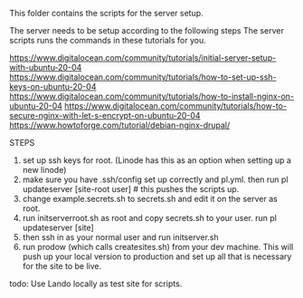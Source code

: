 This folder contains the scripts for the server setup.

The server needs to be setup according to the following steps
The server scripts runs the commands in these tutorials for you.

https://www.digitalocean.com/community/tutorials/initial-server-setup-with-ubuntu-20-04
https://www.digitalocean.com/community/tutorials/how-to-set-up-ssh-keys-on-ubuntu-20-04
https://www.digitalocean.com/community/tutorials/how-to-install-nginx-on-ubuntu-20-04
https://www.digitalocean.com/community/tutorials/how-to-secure-nginx-with-let-s-encrypt-on-ubuntu-20-04
https://www.howtoforge.com/tutorial/debian-nginx-drupal/


STEPS

1) set up ssh keys for root. (Linode has this as an option when setting up a new linode)
2) make sure you have .ssh/config set up correctly and pl.yml. then run pl updateserver [site-root user] # this pushes 
the scripts up.
3) change example.secrets.sh to secrets.sh and edit it on the server as root.
4) run initserverroot.sh as root and copy secrets.sh to your user. run pl updateserver [site] 
5) then ssh in as your normal user and run initserver.sh 
6) run prodow (which calls createsites.sh) from your dev machine. This will push up your local version to production
and set up all that is necessary for the site to be live.



todo: Use Lando locally as test site for scripts.
